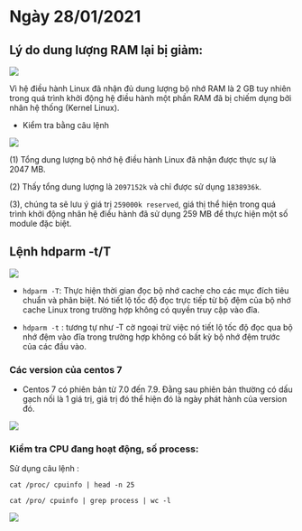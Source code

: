 # Ngày 28/01/2021


## Lý do dung lượng RAM lại bị giảm:

<img src=https://image.prntscr.com/image/I2iB9DJtTyqvabRQ9ecdoA.png >

Vì hệ điều hành Linux đã nhận đủ dung lượng bộ nhớ RAM là 2 GB tuy nhiên trong quá trình khởi động hệ điều hành một phần RAM đã bị chiếm dụng bởi nhân hệ thống (Kernel Linux).

- Kiểm tra bằng câu lệnh

<img src= https://image.prntscr.com/image/btADuZxVRviA9Iz5Jnw2ww.png>

(1) Tổng dung lượng bộ nhớ hệ điều hành Linux đã nhận được thực sự là 2047 MB.

(2) Thấy tổng dung lượng là `2097152k` và chỉ được sử dụng `1838936k`.

(3), chúng ta sẽ lưu ý giá trị `259000k reserved`, giá thị thể hiện trong quá trình khởi động nhân hệ điều hành đã sử dụng 259 MB để thực hiện một số module đặc biệt.

## Lệnh hdparm -t/T

<img src= https://image.prntscr.com/image/t1SnBIj9ToyqDcRYPUj4lQ.png>

- `hdparm -T`: Thực hiện thời gian đọc bộ nhớ cache cho các mục đích tiêu chuẩn và phân biệt. Nó tiết lộ tốc độ đọc trực tiếp từ bộ đệm của bộ nhớ cache Linux trong trường hợp không có quyền truy cập vào đĩa.

- `hdparm -t` : tương tự như -T cờ ngoại trừ việc nó tiết lộ tốc độ đọc qua bộ nhớ đệm vào đĩa trong trường hợp không có bất kỳ bộ nhớ đệm trước của các đầu vào.

### Các version của centos 7

- Centos 7 có phiên bản từ 7.0 đến 7.9. Đằng sau phiên bản thường có dấu gạch nối là 1 giá trị, giá trị đó thể hiện đó là ngày phát hành của version đó.

<img src=https://image.prntscr.com/image/EMryHCipShmzSCgtCnd37g.png>

### Kiểm tra CPU đang hoạt động, số process:

Sử dụng câu lệnh :

```
cat /proc/ cpuinfo | head -n 25

cat /pro/ cpuinfo | grep process | wc -l
```

<img src= https://image.prntscr.com/image/UVGr1z68SXGXiEpiffmqnQ.png>

